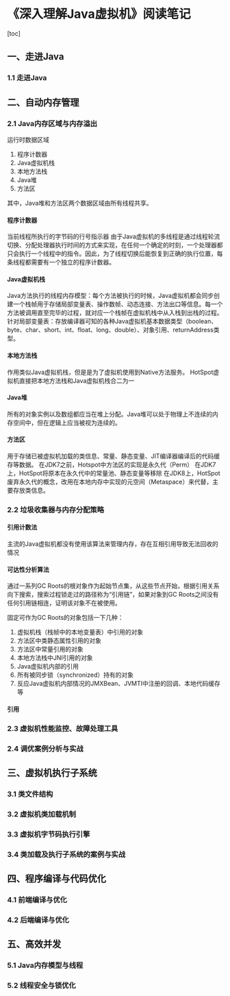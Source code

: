 # 《深入理解Java虚拟机》阅读笔记

[toc]

## 一、走进Java

### 1.1 走进Java

## 二、自动内存管理

### 2.1 Java内存区域与内存溢出

运行时数据区域
1. 程序计数器
2. Java虚拟机栈
3. 本地方法栈
4. Java堆
5. 方法区

其中，Java堆和方法区两个数据区域由所有线程共享。

#### 程序计数器
当前线程所执行的字节码的行号指示器
由于Java虚拟机的多线程是通过线程轮流切换、分配处理器执行时间的方式来实现，在任何一个确定的时刻，一个处理器都只会执行一个线程中的指令。因此，为了线程切换后能恢复到正确的执行位置，每条线程都需要有一个独立的程序计数器。

#### Java虚拟机栈
Java方法执行的线程内存模型：每个方法被执行的时候，Java虚拟机都会同步创建一个栈帧用于存储局部变量表、操作数帧、动态连接、方法出口等信息。每一个方法被调用直至完毕的过程，就对应一个栈帧在虚拟机栈中从入栈到出栈的过程。
针对局部变量表：存放编译器可知的各种Java虚拟机基本数据类型（boolean、byte、char、short、int、float、long、double）、对象引用、returnAddress类型。

#### 本地方法栈
作用类似Java虚拟机栈，但是是为了虚拟机使用到Native方法服务。
HotSpot虚拟机直接把本地方法栈和Java虚拟机栈合二为一

#### Java堆
所有的对象实例以及数组都应当在堆上分配。Java堆可以处于物理上不连续的内存空间中，但在逻辑上应当被视为连续的。

#### 方法区
用于存储已被虚拟机加载的类信息、常量、静态变量、JIT编译器编译后的代码缓存等数据。
在JDK7之前，Hotspot中方法区的实现是永久代（Perm）
在JDK7上，HotSpot将原本在永久代中的常量池、静态变量等移除
在JDK8上，HotSpot废弃永久代的概念，改用在本地内存中实现的元空间（Metaspace）来代替，主要存放类信息。

### 2.2 垃圾收集器与内存分配策略

#### 引用计数法
主流的Java虚拟机都没有使用该算法来管理内存，存在互相引用导致无法回收的情况

#### 可达性分析算法
通过一系列GC Roots的根对象作为起始节点集，从这些节点开始，根据引用关系向下搜索，搜索过程锁走过的路径称为“引用链”，如果对象到GC Roots之间没有任何引用链相连，证明该对象不在被使用。

固定可作为GC Roots的对象包括一下几种：
1. 虚拟机栈（栈帧中的本地变量表）中引用的对象
2. 方法区中类静态属性引用的对象
3. 方法区中常量引用的对象
4. 本地方法栈中JNI引用的对象
5. Java虚拟机内部的引用
6. 所有被同步锁（synchronized）持有的对象
7. 反应Java虚拟机内部情况的JMXBean、JVMTI中注册的回调、本地代码缓存等

#### 引用


### 2.3 虚拟机性能监控、故障处理工具

### 2.4 调优案例分析与实战

## 三、虚拟机执行子系统

### 3.1 类文件结构

### 3.2 虚拟机类加载机制

### 3.3 虚拟机字节码执行引擎

### 3.4 类加载及执行子系统的案例与实战

## 四、程序编译与代码优化

### 4.1 前端编译与优化

### 4.2 后端编译与优化

## 五、高效并发

### 5.1 Java内存模型与线程

### 5.2 线程安全与锁优化